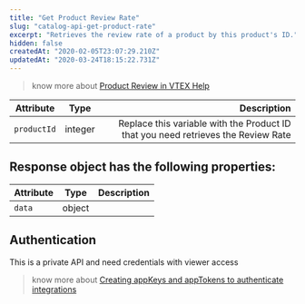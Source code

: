 ```yaml
---
title: "Get Product Review Rate"
slug: "catalog-api-get-product-rate"
excerpt: "Retrieves the review rate of a product by this product's ID."
hidden: false
createdAt: "2020-02-05T23:07:29.210Z"
updatedAt: "2020-03-24T18:15:22.731Z"
---
```

> know more about [Product Review in VTEX Help](https://help.vtex.com/en/search/Review)



| Attribute    | Type        | Description |
| --------------- |:---------:| -------------------------------------------------------------------------------------------:|
| `productId` | integer | Replace this variable with the Product ID that you need retrieves the Review Rate |






## Response object has the following properties:

| Attribute    | Type        | Description |
| --------------- |:---------:| -------------------------------------------------------------------------------------------:|
| `data` | object ||


## Authentication


This is a private API and need credentials with viewer access


> know more about [Creating appKeys and appTokens to authenticate integrations](https://help.vtex.com/en/tutorial/creating-appkeys-and-apptokens-to-authenticate-integrations)